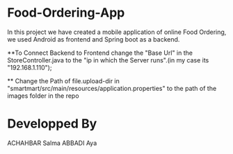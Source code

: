 # Food-Ordering-App
In this project we have created a mobile application of online Food Ordering, we used Android as frontend and Spring boot as a backend.

**To Connect Backend to Frontend change the "Base Url" in the StoreController.java to the "ip in which the Server runs".(in my case its "192.168.1.110");

** Change the Path of file.upload-dir in "smartmart/src/main/resources/application.properties" to the path of the images folder in the repo

# Developped By
ACHAHBAR Salma
ABBADI Aya
